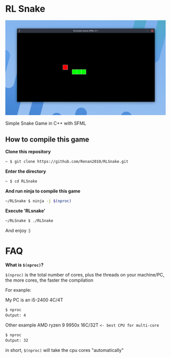 # RL Snake

<img src="images/RLSnake.png">

Simple Snake Game in C++ with SFML
## How to compile this game
**Clone this repository**
```bash
~ $ git clone https://github.com/Renan2010/RLSnake.git
```
**Enter the directory**
```bash
~ $ cd RLSnake
```
**And run ninja to compile this game**
```bash
~/RLSnake $ ninja -j $(nproc)
```
**Execute 'RLsnake'**
```bash
~/RLSnake $ ./RLSnake
```
And enjoy :)
# FAQ
**What is `$(nproc)`?**

`$(nproc)` is the total number of cores, plus the threads on your machine/PC, the more cores, the faster the compilation

For exanple:

My PC is an i5-2400 4C/4T
```bash
$ nproc
Output: 4
```
Other example AMD ryzen 9 9950x 16C/32T `<- best CPU for multi-core`
```bash
$ nproc
Output: 32
```
in short, `$(nproc)` will take the cpu cores "automatically"
